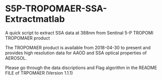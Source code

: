# S5P-TROPOMAER-SSA-Extractmatlab
A quick script to extract SSA data at 388nm from Sentinal 5-P TROPOMI TROPOMAER product

The TROPOMAER product is available from 2018-04-30 to present and provides high resolution data for AAOD and SSA optical properties of AEROSOL.

Please go through the data discriptions and Flag algorithm in the README FILE of TRPOMAER (Version 1.1.1)


